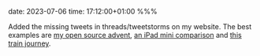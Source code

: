 date: 2023-07-06
time: 17:12:00+01:00
%%%

Added the missing tweets in threads/tweetstorms on my website. The best examples are [my open source advent](/status/1201265719788392448/), [an iPad mini comparison](/status/1438127363963883526/) and [this train journey](/status/1122421778142384128/).
